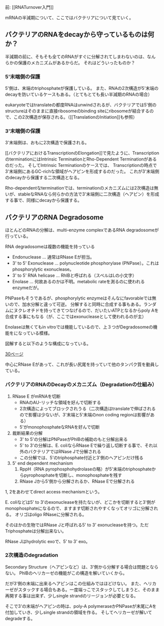 前: [[RNATurnover入門]]

mRNAの半減期について、ここではバクテリアについて見ていく。

## バクテリアのRNAをdecayから守っているものは何か？

半減期の前に、そもそも全てのRNAがすぐに分解されてしまわないのは、なんらかの保護のメカニズムがあるからだ。
それはどういったものか？

### 5'末端側の保護

5'側は、末端のtriphosphateが保護している。
また、RNAの2次構造が5'末端のdecayを防いているケースもある。（とてもとても長い半減期のRNAの場合）

eukaryoteではtranslateの都度RNAはunwindされるが、バクテリアでは5'側のstructureはそのままに直接ribosomeのbinding siteにribosomeが結合するので、この2次構造が保存される。（[[TranslationのInitiation]]も参照）

### 3'末端側の保護

3'末端側は、おもに2次構造で保護される。

[[バクテリアにおけるTranscriptionのElongation]]で見たように、TranscriptionのterminationにはIntrinsic TerminationとRho-Dependent Terminationがあるのだった。
そしてIntrinsic Terminationのケースでは、
Transcriptionの時点で3'末端側にあるGC-richな領域がヘアピンを形成するのだった。
これが3'末端側のdecayから保護する二次構造となる。

Rho-dependentなterminationでは、terminationのメカニズムには2次構造は無いが、stableなRNAなら何らかの方法で3'末端側に二次構造（ヘアピン）を形成する事で、同様にdecayから保護する。

## バクテリアのRNA Degradosome

ほとんどのRNAの分解は、multi-enzyme complexであるRNA degradosomeが行っている。

RNA degradosomeは複数の機能を持っている

- Endonuclease ... 通常はRNase Eが担当。
- 3' to 5' Exonuclease ... polynucleotide phosphorylase (PNPase）。これはphosphorylytic exonuclease。
- 3' to 5' RNA helicase ... RhlBと呼ばれる（スペルはLの小文字）
- Enolase ... 何故あるのかは不明。metabolic rateを測るのに使われるenzymeだが。

PNPaseもそうであるが、phosphorylytic enzymeはそんなにfavorableでは無いので、加水分解と違って可逆。
分解すると同時に合成する事もある。ランダムにヌクレオチドを持ってきてつなげるので、だいたいATPとなるからpoly Aを合成する事にもなる（が、ここではexonucleaseとして使われるのが主）

Enolaseは無くてもin vitroでは機能しているので、上３つがDegradosomeの機能をになっている模様。

図解すると以下のような構成になっている。

[30ページ](https://karino2.github.io/ImageGallery/MolecularBiology728x3.html#lg=1&slide=29)

中心にRNase Eがあって、これが長い尻尾を持っていて他のタンパク質を動員している。

### バクテリアのRNAのDecayのメカニズム（Degradationの仕組み）

1. RNase E がmRNAを切断
    - RNAのAU-リッチな領域を好んで切断する
    - 2次構造によってブロックされうる（二次構造はtranslateで伸ばされるので影響は少ないが、3'末端と5'末端のnon coding regionは影響がある）
    - 5'がmonophosphateなRNAを好んで切断
2. 裁断結果の分解
    - 3' to 5'の分解はPNPaseがPhlBの補助のもと分解出来る
    - 5' to 3'の分解は、E. coliならRNase Eで繰り返し切断する事で、それ以外のバクテリアではRNase Jで分解される
    - この分解では、5'のtriphosphate付近と3'側のヘアピンだけ残る
3. 5' end dependent mechanism
    1. RppH（RNA pyrophosphohydrolaseの略）が5'末端のtriphosphateからpyrophosphateを切断し、monophosphateを残す
    2.  RNase Jから5'側から分解されるか、RNase Eで分解される

1, 2をあわせてdirect access mechanismという。

E. coliなどは5' to 3'のexonucleaseを持たないが、どこかを切断すると3'側がmonophosphateになるので、ますます切断されやすくなってオリゴに分解される。
オリゴはoligo RNaseに分解される。

そのほかの生物ではRNase Jと呼ばれる5' to 3' exonucleaseを持つ。ただTriphosphateは分解出来ない。

RNase Jはhydrolytic exoで、5' to 3' exo。

### 2次構造のdegradation

Secondary Structure（ヘアピンなど）は、3'側から分解する場合は問題とならない。
PhlBのヘリカーゼの機能がこの構造を解いていくから。

だが3'側の末端に出来るヘアピンはこの仕組みではほどけない。
また、ヘリカーゼがスタックする場合もある。一度端っこでスタックしてしまうと、そのまま再開する事は出来ず、少しsingle strandのリージョンが必要となる。

そこで3'の末端がヘアピンの時は、poly-A polymeraseかPNPaseが末尾にAを付加していき、少しsingle strandの領域を作る。
そしてヘリカーゼが解いてdegradeする。
